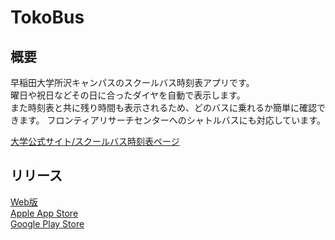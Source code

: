 # TokoBus
## 概要
早稲田大学所沢キャンパスのスクールバス時刻表アプリです。   
曜日や祝日などその日に合ったダイヤを自動で表示します。  
また時刻表と共に残り時間も表示されるため、どのバスに乗れるか簡単に確認できます。
フロンティアリサーチセンターへのシャトルバスにも対応しています。  

[大学公式サイト/スクールバス時刻表ページ](https://www.waseda.jp/fhum/hum/facility/bus-parking/)  

## リリース
[Web版](https://twajp.github.io/TokoBus/)  
[Apple App Store](https://apps.apple.com/jp/app/id6443772387)  
[Google Play Store](https://play.google.com/store/apps/details?id=jp.twa.tokobus)  
